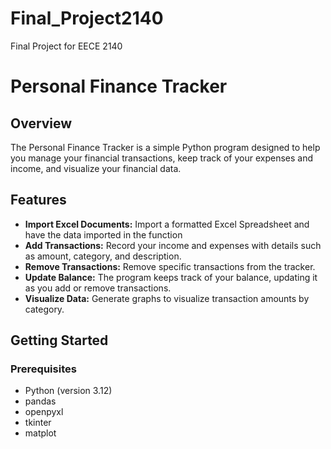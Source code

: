 # Final_Project2140
Final Project for EECE 2140

# Personal Finance Tracker

## Overview

The Personal Finance Tracker is a simple Python program designed to help you manage your financial transactions, keep track of your expenses and income, and visualize your financial data.

## Features
- **Import Excel Documents:** Import a formatted Excel Spreadsheet and have the data imported in the function
- **Add Transactions:** Record your income and expenses with details such as amount, category, and description.
- **Remove Transactions:** Remove specific transactions from the tracker.
- **Update Balance:** The program keeps track of your balance, updating it as you add or remove transactions.
- **Visualize Data:** Generate graphs to visualize transaction amounts by category.

## Getting Started

### Prerequisites

- Python (version 3.12)
- pandas
- openpyxl
- tkinter
- matplot
